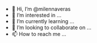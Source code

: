 - 👋 Hi, I’m @milennaveras
- 👀 I’m interested in ...
- 🌱 I’m currently learning ...
- 💞️ I’m looking to collaborate on ...
- 📫 How to reach me ...

<!---
milennaveras/milennaveras is a ✨ special ✨ repository because its `README.md` (this file) appears on your GitHub profile.
You can click the Preview link to take a look at your changes.
--->
